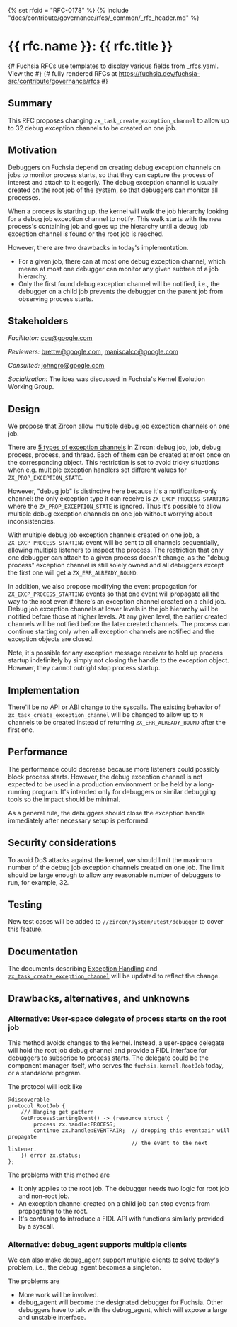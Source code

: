 <!-- mdformat off(templates not supported) -->
{% set rfcid = "RFC-0178" %}
{% include "docs/contribute/governance/rfcs/_common/_rfc_header.md" %}
# {{ rfc.name }}: {{ rfc.title }}
{# Fuchsia RFCs use templates to display various fields from _rfcs.yaml. View the #}
{# fully rendered RFCs at https://fuchsia.dev/fuchsia-src/contribute/governance/rfcs #}
<!-- SET the `rfcid` VAR ABOVE. DO NOT EDIT ANYTHING ELSE ABOVE THIS LINE. -->

<!-- mdformat on -->

<!-- This should begin with an H2 element (for example, ## Summary).-->

## Summary

This RFC proposes changing `zx_task_create_exception_channel` to allow up to 32
debug exception channels to be created on one job.

## Motivation

Debuggers on Fuchsia depend on creating debug exception channels on jobs to
monitor process starts, so that they can capture the process of interest and
attach to it eagerly.  The debug exception channel is usually created on the
root job of the system, so that debuggers can monitor all processes.

When a process is starting up, the kernel will walk the job hierarchy looking
for a debug job exception channel to notify.  This walk starts with the new
process's containing job and goes up the hierarchy until a debug job exception
channel is found or the root job is reached.

However, there are two drawbacks in today's implementation.

- For a given job, there can at most one debug exception channel, which means at
  most one debugger can monitor any given subtree of a job hierarchy.
- Only the first found debug exception channel will be notified, i.e., the
  debugger on a child job prevents the debugger on the parent job from observing
  process starts.

## Stakeholders

_Facilitator:_ cpu@google.com

_Reviewers:_ brettw@google.com, maniscalco@google.com

_Consulted:_ johngro@google.com

_Socialization:_ The idea was discussed in Fuchsia's Kernel Evolution Working
Group.

## Design

We propose that Zircon allow multiple debug job exception channels on one job.

There are [5 types of exception channels][exception_channel_types] in Zircon:
debug job, job, debug process, process, and thread.  Each of them can be created
at most once on the corresponding object.  This restriction is set to avoid
tricky situations when e.g. multiple exception handlers set different values for
`ZX_PROP_EXCEPTION_STATE`.

However, "debug job" is distinctive here because it's a notification-only
channel: the only exception type it can receive is `ZX_EXCP_PROCESS_STARTING`
where the `ZX_PROP_EXCEPTION_STATE` is ignored.  Thus it's possible to allow
multiple debug exception channels on one job without worrying about
inconsistencies.

With multiple debug job exception channels created on one job, a
`ZX_EXCP_PROCESS_STARTING` event will be sent to all channels sequentially,
allowing multiple listeners to inspect the process.  The restriction that only
one debugger can attach to a given process doesn't change, as the "debug
process" exception channel is still solely owned and all debuggers except the
first one will get a `ZX_ERR_ALREADY_BOUND`.

In addition, we also propose modifying the event propagation for
`ZX_EXCP_PROCESS_STARTING` events so that one event will propagate all the way
to the root even if there's an exception channel created on a child job.  Debug
job exception channels at lower levels in the job hierarchy will be notified
before those at higher levels.  At any given level, the earlier created channels
will be notified before the later created channels.  The process can continue
starting only when all exception channels are notified and the exception objects
are closed.

Note, it's possible for any exception message receiver to hold up process
startup indefinitely by simply not closing the handle to the exception object.
However, they cannot outright stop process startup.

## Implementation

There'll be no API or ABI change to the syscalls.  The existing behavior of
`zx_task_create_exception_channel` will be changed to allow up to `N` channels
to be created instead of returning `ZX_ERR_ALREADY_BOUND` after the first one.

## Performance

The performance could decrease because more listeners could possibly block
process starts.  However, the debug exception channel is not expected to be used
in a production environment or be held by a long-running program.  It's intended
only for debuggers or similar debugging tools so the impact should be minimal.

As a general rule, the debuggers should close the exception handle immediately
after necessary setup is performed.

## Security considerations

To avoid DoS attacks against the kernel, we should limit the maximum number of
the debug job exception channels created on one job.  The limit should be large
enough to allow any reasonable number of debuggers to run, for example, 32.

## Testing

New test cases will be added to `//zircon/system/utest/debugger` to cover this
feature.

## Documentation

The documents describing [Exception Handling][exception_handling] and
[`zx_task_create_exception_channel`][task_create_exception_channel] will be
updated to reflect the change.

## Drawbacks, alternatives, and unknowns

### Alternative: User-space delegate of process starts on the root job

This method avoids changes to the kernel.  Instead, a user-space delegate will
hold the root job debug channel and provide a FIDL interface for debuggers to
subscribe to process starts.  The delegate could be the component manager
itself, who serves the `fuchsia.kernel.RootJob` today, or a standalone program.

The protocol will look like

```fidl
@discoverable
protocol RootJob {
    /// Hanging get pattern
    GetProcessStartingEvent() -> (resource struct {
        process zx.handle:PROCESS;
        continue zx.handle:EVENTPAIR;  // dropping this eventpair will propagate
                                       // the event to the next listener.
    }) error zx.status;
};
```
The problems with this method are

- It only applies to the root job.  The debugger needs two logic for root job
  and non-root job.
- An exception channel created on a child job can stop events from propagating
  to the root.
- It's confusing to introduce a FIDL API with functions similarly provided by a
  syscall.

### Alternative: debug_agent supports multiple clients

We can also make debug_agent support multiple clients to solve today's problem,
i.e., the debug_agent becomes a singleton.

The problems are

- More work will be involved.
- debug_agent will become the designated debugger for Fuchsia.  Other debuggers
  have to talk with the debug_agent, which will expose a large and unstable
  interface.

[exception_channel_types]: ../../../concepts/kernel/exceptions.md#exception_channel_types
[exception_handling]: ../../../concepts/kernel/exceptions.md
[task_create_exception_channel]: /reference/syscalls/task_create_exception_channel.md
